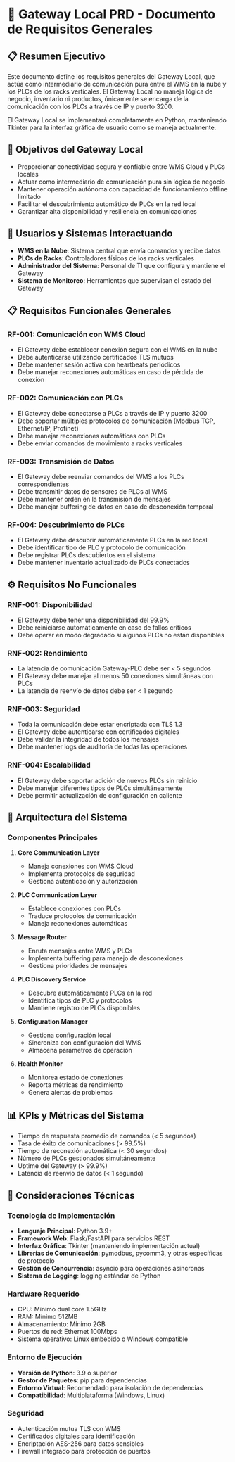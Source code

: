 # 📡 Gateway Local PRD - Documento de Requisitos Generales

## 📋 Resumen Ejecutivo

Este documento define los requisitos generales del Gateway Local, que actúa como intermediario de comunicación pura entre el WMS en la nube y los PLCs de los racks verticales. El Gateway Local no maneja lógica de negocio, inventario ni productos, únicamente se encarga de la comunicación con los PLCs a través de IP y puerto 3200.

El Gateway Local se implementará completamente en Python, manteniendo Tkinter para la interfaz gráfica de usuario como se maneja actualmente.

## 🎯 Objetivos del Gateway Local

- Proporcionar conectividad segura y confiable entre WMS Cloud y PLCs locales
- Actuar como intermediario de comunicación pura sin lógica de negocio
- Mantener operación autónoma con capacidad de funcionamiento offline limitado
- Facilitar el descubrimiento automático de PLCs en la red local
- Garantizar alta disponibilidad y resiliencia en comunicaciones

## 👥 Usuarios y Sistemas Interactuando

- **WMS en la Nube**: Sistema central que envía comandos y recibe datos
- **PLCs de Racks**: Controladores físicos de los racks verticales
- **Administrador del Sistema**: Personal de TI que configura y mantiene el Gateway
- **Sistema de Monitoreo**: Herramientas que supervisan el estado del Gateway

## 📋 Requisitos Funcionales Generales

### RF-001: Comunicación con WMS Cloud

- El Gateway debe establecer conexión segura con el WMS en la nube
- Debe autenticarse utilizando certificados TLS mutuos
- Debe mantener sesión activa con heartbeats periódicos
- Debe manejar reconexiones automáticas en caso de pérdida de conexión

### RF-002: Comunicación con PLCs

- El Gateway debe conectarse a PLCs a través de IP y puerto 3200
- Debe soportar múltiples protocolos de comunicación (Modbus TCP, Ethernet/IP, Profinet)
- Debe manejar reconexiones automáticas con PLCs
- Debe enviar comandos de movimiento a racks verticales

### RF-003: Transmisión de Datos

- El Gateway debe reenviar comandos del WMS a los PLCs correspondientes
- Debe transmitir datos de sensores de PLCs al WMS
- Debe mantener orden en la transmisión de mensajes
- Debe manejar buffering de datos en caso de desconexión temporal

### RF-004: Descubrimiento de PLCs

- El Gateway debe descubrir automáticamente PLCs en la red local
- Debe identificar tipo de PLC y protocolo de comunicación
- Debe registrar PLCs descubiertos en el sistema
- Debe mantener inventario actualizado de PLCs conectados

## ⚙️ Requisitos No Funcionales

### RNF-001: Disponibilidad

- El Gateway debe tener una disponibilidad del 99.9%
- Debe reiniciarse automáticamente en caso de fallos críticos
- Debe operar en modo degradado si algunos PLCs no están disponibles

### RNF-002: Rendimiento

- La latencia de comunicación Gateway-PLC debe ser < 5 segundos
- El Gateway debe manejar al menos 50 conexiones simultáneas con PLCs
- La latencia de reenvío de datos debe ser < 1 segundo

### RNF-003: Seguridad

- Toda la comunicación debe estar encriptada con TLS 1.3
- El Gateway debe autenticarse con certificados digitales
- Debe validar la integridad de todos los mensajes
- Debe mantener logs de auditoría de todas las operaciones

### RNF-004: Escalabilidad

- El Gateway debe soportar adición de nuevos PLCs sin reinicio
- Debe manejar diferentes tipos de PLCs simultáneamente
- Debe permitir actualización de configuración en caliente

## 🔄 Arquitectura del Sistema

### Componentes Principales

1. **Core Communication Layer**

   - Maneja conexiones con WMS Cloud
   - Implementa protocolos de seguridad
   - Gestiona autenticación y autorización

2. **PLC Communication Layer**

   - Establece conexiones con PLCs
   - Traduce protocolos de comunicación
   - Maneja reconexiones automáticas

3. **Message Router**

   - Enruta mensajes entre WMS y PLCs
   - Implementa buffering para manejo de desconexiones
   - Gestiona prioridades de mensajes

4. **PLC Discovery Service**

   - Descubre automáticamente PLCs en la red
   - Identifica tipos de PLC y protocolos
   - Mantiene registro de PLCs disponibles

5. **Configuration Manager**

   - Gestiona configuración local
   - Sincroniza con configuración del WMS
   - Almacena parámetros de operación

6. **Health Monitor**
   - Monitorea estado de conexiones
   - Reporta métricas de rendimiento
   - Genera alertas de problemas

## 📊 KPIs y Métricas del Sistema

- Tiempo de respuesta promedio de comandos (< 5 segundos)
- Tasa de éxito de comunicaciones (> 99.5%)
- Tiempo de reconexión automática (< 30 segundos)
- Número de PLCs gestionados simultáneamente
- Uptime del Gateway (> 99.9%)
- Latencia de reenvío de datos (< 1 segundo)

## 🔧 Consideraciones Técnicas

### Tecnología de Implementación

- **Lenguaje Principal**: Python 3.9+
- **Framework Web**: Flask/FastAPI para servicios REST
- **Interfaz Gráfica**: Tkinter (manteniendo implementación actual)
- **Librerías de Comunicación**: pymodbus, pycomm3, y otras específicas de protocolo
- **Gestión de Concurrencia**: asyncio para operaciones asíncronas
- **Sistema de Logging**: logging estándar de Python

### Hardware Requerido

- CPU: Mínimo dual core 1.5GHz
- RAM: Mínimo 512MB
- Almacenamiento: Mínimo 2GB
- Puertos de red: Ethernet 100Mbps
- Sistema operativo: Linux embebido o Windows compatible

### Entorno de Ejecución

- **Versión de Python**: 3.9 o superior
- **Gestor de Paquetes**: pip para dependencias
- **Entorno Virtual**: Recomendado para isolación de dependencias
- **Compatibilidad**: Multiplataforma (Windows, Linux)

### Seguridad

- Autenticación mutua TLS con WMS
- Certificados digitales para identificación
- Encriptación AES-256 para datos sensibles
- Firewall integrado para protección de puertos
